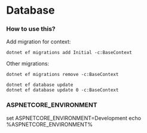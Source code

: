 # Database

### How to use this?
Add migration for context:
```
dotnet ef migrations add Initial -c:BaseContext
```
Other migrations:
```
dotnet ef migrations remove -c:BaseContext

dotnet ef database update
dotnet ef database update 0 -c:BaseContext
```

### ASPNETCORE_ENVIRONMENT
set ASPNETCORE_ENVIRONMENT=Development
echo %ASPNETCORE_ENVIRONMENT%
